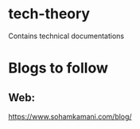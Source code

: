 # tech-theory
Contains technical documentations

# Blogs to follow


Web:
---
https://www.sohamkamani.com/blog/

